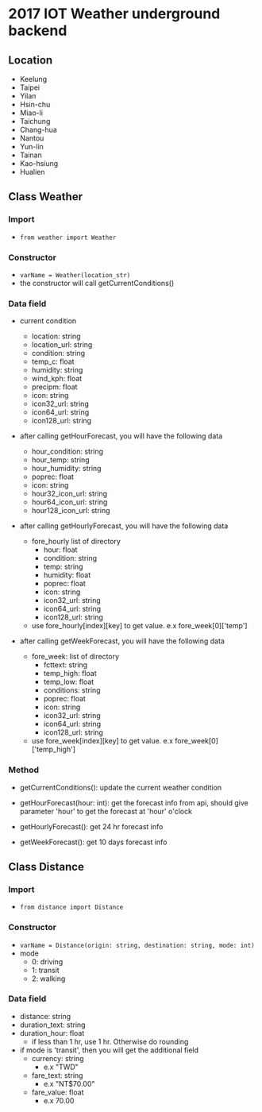 # 2017 IOT Weather underground backend

## Location
- Keelung
- Taipei
- Yilan
- Hsin-chu
- Miao-li
- Taichung
- Chang-hua
- Nantou
- Yun-lin
- Tainan
- Kao-hsiung
- Hualien

## Class Weather
### Import
- `from weather import Weather`

### Constructor
- `varName = Weather(location_str)`
- the constructor will call getCurrentConditions()

### Data field
- current condition
    - location: string
    - location_url: string
    - condition: string
    - temp_c: float
    - humidity: string
    - wind_kph: float
    - precipm: float
    - icon: string
    - icon32_url: string
    - icon64_url: string
    - icon128_url: string

- after calling getHourForecast, you will have the following data
    - hour_condition: string
    - hour_temp: string
    - hour_humidity: string
    - poprec: float
    - icon: string
    - hour32_icon_url: string
    - hour64_icon_url: string
    - hour128_icon_url: string

- after calling getHourlyForecast, you will have the following data
    - fore_hourly list of directory
        - hour: float
        - condition: string
        - temp: string
        - humidity: float
        - poprec: float
        - icon: string
        - icon32_url: string
        - icon64_url: string
        - icon128_url: string
    - use fore_hourly[index][key] to get value. e.x fore_week[0]['temp']

- after calling getWeekForecast, you will have the following data
    - fore_week: list of directory
        - fcttext: string
        - temp_high: float
        - temp_low: float
        - conditions: string
        - poprec: float
        - icon: string
        - icon32_url: string
        - icon64_url: string
        - icon128_url: string
    - use fore_week[index][key] to get value. e.x fore_week[0]['temp_high']

### Method
- getCurrentConditions(): update the current weather condition

- getHourForecast(hour: int): get the forecast info from api, should give parameter 'hour' to get the forecast at 'hour' o'clock

- getHourlyForecast(): get 24 hr forecast info
- getWeekForecast(): get 10 days forecast info

## Class Distance
### Import
- `from distance import Distance`

### Constructor
- `varName = Distance(origin: string, destination: string, mode: int)`
- mode
    - 0: driving
    - 1: transit
    - 2: walking

### Data field
- distance: string
- duration_text: string
- duration_hour: float
    - if less than 1 hr, use 1 hr. Otherwise do rounding
- if mode is 'transit', then you will get the additional field
    - currency: string
        - e.x "TWD"
    - fare_text: string
        - e.x "NT$70.00"
    - fare_value: float
        - e.x 70.00

